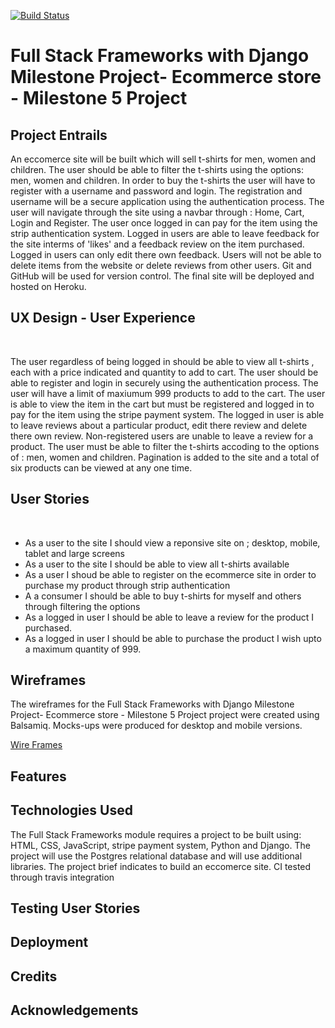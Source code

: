 [![Build Status](https://travis-ci.org/pranitastudent/Milestone_5_project.svg?branch=master)](https://travis-ci.org/pranitastudent/Milestone_5_project)

# Full Stack Frameworks with Django Milestone Project- Ecommerce store - Milestone 5 Project 

## Project Entrails

<p> An eccomerce site will be built which will sell t-shirts for men, women and children. The user should be able to filter the t-shirts using the options: men, women and children. In order to buy the t-shirts the user will have to register with a username and password and login. The registration and username will be
a secure application using the authentication process. The user will navigate through the site using a navbar  through : Home, Cart, Login and Register.  The user once logged in can pay for the item using the strip authentication system. Logged in users are able to leave feedback for the site interms of 'likes' and a feedback review on the item purchased.
Logged in users can only edit there own feedback. Users will not be able to delete items from the website or delete reviews from other users. Git and GitHub will be used for version control. The final site will be deployed and hosted on Heroku.</p>

## UX Design - User Experience
<br>

<p> The user regardless of being logged in should be able to view all t-shirts , each with a price indicated and quantity to add to cart. The user should be able to register and login in securely using the authentication process. The user will have a limit of maxiumum 999 products to add to the cart. The user is able to view the item in the cart but must be registered and logged
in to pay for the item using the stripe payment system. The logged in user is able to leave reviews about a particular product, edit there review and delete there own review. Non-registered users are unable to leave a review for a product. 
The user must be able to filter the t-shirts accoding to the options of : men, women and children. Pagination is added to the site and a total of six products can be viewed at any one time.</p>

## User Stories
<br>
<ul>
<li> As a user to the site I should view a reponsive site on ; desktop, mobile, tablet and large screens</li> 
<li> As a user to the site I should be able to view all t-shirts available</li>
<li> As a user I shoud be able to register on the ecommerce site in order to purchase my product through strip authentication</li>
<li> A a consumer I should be able to buy t-shirts for myself and others through filtering the options </li>
<li> As a logged in user I should be able to leave a review for the product I purchased. </li>
<li> As a logged in user I should be able to purchase the product I wish upto a maximum quantity of 999.</li>
</ul>

## Wireframes

<p>The wireframes for the Full Stack Frameworks with Django Milestone Project- Ecommerce store - Milestone 5 Project project were created using Balsamiq. Mocks-ups were produced for desktop and mobile versions.</p>

[Wire Frames](wireframes/ecommerce.pdf)

## Features

## Technologies Used

<p> The Full Stack Frameworks module requires a project to be built using: HTML, CSS, JavaScript, stripe payment system, Python and Django. The project will use the Postgres relational database and will use additional libraries. The project
brief indicates to build an eccomerce site. CI tested through travis integration</p>

## Testing User Stories

## Deployment

## Credits

## Acknowledgements